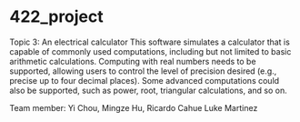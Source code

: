 # 422_project
Topic 3: An electrical calculator
This software simulates a calculator that is capable of commonly used
computations, including but not limited to basic arithmetic calculations.
Computing with real numbers needs to be supported, allowing users to control
the level of precision desired (e.g., precise up to four decimal places). Some
advanced computations could also be supported, such as power, root, triangular
calculations, and so on.

Team member: 
Yi Chou, 
Mingze Hu, 
Ricardo Cahue
Luke Martinez